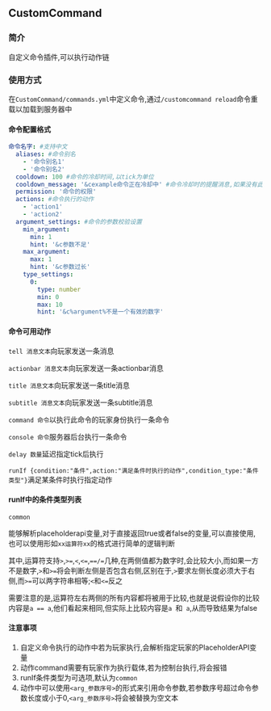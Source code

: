 ## CustomCommand

### 简介

自定义命令插件,可以执行动作链


### 使用方式

在`CustomCommand/commands.yml`中定义命令,通过`/customcommand reload`命令重载以加载到服务器中

#### 命令配置格式

```yaml
命令名字: #支持中文
  aliases: #命令别名
    - '命令别名1'
    - '命令别名2'
  cooldown: 100 #命令的冷却时间,以tick为单位
  cooldown_message: '&cexample命令正在冷却中' #命令冷却时的提醒消息,如果没有此项将不会发送消息
  permission: '命令的权限'
  actions: #命令执行的动作
    - 'action1'
    - 'action2'
  argument_settings: #命令的参数校验设置
    min_argument:
      min: 1
      hint: '&c参数不足'
    max_argument:
      max: 1
      hint: '&c参数过长'
    type_settings:
      0:
        type: number
        min: 0
        max: 10
        hint: '&c%argument%不是一个有效的数字'
```

#### 命令可用动作

`tell 消息文本`向玩家发送一条消息

`actionbar 消息文本`向玩家发送一条actionbar消息

`title 消息文本`向玩家发送一条title消息

`subtitle 消息文本`向玩家发送一条subtitle消息

`command 命令`以执行此命令的玩家身份执行一条命令

`console 命令`服务器后台执行一条命令

`delay 数量`延迟指定tick后执行

`runIf {condition:"条件",action:"满足条件时执行的动作",condition_type:"条件类型"}`满足某条件时执行指定动作

#### runIf中的条件类型列表

`common`

能够解析placeholderapi变量,对于直接返回true或者false的变量,可以直接使用,也可以使用形如`xx运算符xx`的格式进行简单的逻辑判断

其中,运算符支持`>`,`>=`,`<`,`<=`,`==/=`几种,在两侧值都为数字时,会比较大小,而如果一方不是数字,`>`和`>=`将会判断左侧是否包含右侧,区别在于,`>`要求左侧长度必须大于右侧,而`>=`可以两字符串相等;`<`和`<=`反之

需要注意的是,运算符左右两侧的所有内容都将被用于比较,也就是说假设你的比较内容是`a == a`,他们看起来相同,但实际上比较内容是`a `和` a`,从而导致结果为false

#### 注意事项

1. 自定义命令执行的动作中若为玩家执行,会解析指定玩家的PlaceholderAPI变量
2. 动作command需要有玩家作为执行载体,若为控制台执行,将会报错
3. runIf条件类型为可选项,默认为`common`
4. 动作中可以使用`<arg_参数序号>`的形式来引用命令参数,若参数序号超过命令参数长度或小于0,`<arg_参数序号>`将会被替换为空文本